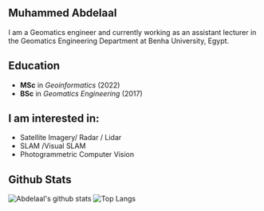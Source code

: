 ## Muhammed Abdelaal
I am a Geomatics engineer and currently working as an assistant lecturer in the Geomatics Engineering Department at Benha University, Egypt.

## Education 
- **MSc** in _Geoinformatics_ (2022)
- **BSc** in _Geomatics Engineering_ (2017)

## I am interested in: 
- Satellite Imagery/ Radar / Lidar
- SLAM /Visual SLAM
- Photogrammetric Computer Vision

## Github Stats

![Abdelaal's github stats](https://github-readme-stats-git-masterrstaa-rickstaa.vercel.app/api?username=MuhammedM294&show_icons=true&count_private=true&line_height=40&hide_border=true&theme=vue)
![Top Langs](https://github-readme-stats-git-masterrstaa-rickstaa.vercel.app/api/top-langs/?username=MuhammedM294&hide=html&exclude_repo=python_vim&hide_border=true&theme=vue)






